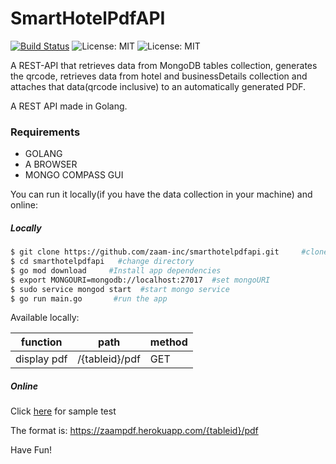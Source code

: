 # SmartHotelPdfAPI

[![Build Status](https://travis-ci.com/zaam-inc/smarthotelpdfapi.svg?token=nDQCvsqiU235MowksLxc&branch=master)](https://travis-ci.com/zaam-inc/smarthotelpdfapi)
![License: MIT](https://img.shields.io/badge/Language-Golang-blue.svg)
![License: MIT](https://img.shields.io/badge/Database-MongoDB-lightgreen.svg)

A REST-API that retrieves data from MongoDB tables collection, generates the qrcode, retrieves data from hotel and businessDetails collection and attaches that data(qrcode inclusive) to an automatically generated PDF.


A REST API made in Golang.
### Requirements


<ul>
<li>GOLANG</li>
<li>A BROWSER</li>
<li>MONGO COMPASS GUI</li>
</ul>


You can run it locally(if you have the data collection in your machine)  and online:

##### Locally

```bash
$ git clone https://github.com/zaam-inc/smarthotelpdfapi.git     #clone the git repo
$ cd smarthotelpdfapi   #change directory 
$ go mod download     #Install app dependencies
$ export MONGOURI=mongodb://localhost:27017  #set mongoURI
$ sudo service mongod start  #start mongo service
$ go run main.go       #run the app
```

Available locally:

| function              |   path                    |   method  |
|   ----                |   ----                    |   ----    |
| display pdf		|   /{tableid}/pdf           		|	GET  |


##### Online


Click [here](https://zaampdf.herokuapp.com/6012573bdba2930017ced602/pdf) for sample test

The format is:
https://zaampdf.herokuapp.com/{tableid}/pdf



Have Fun!
